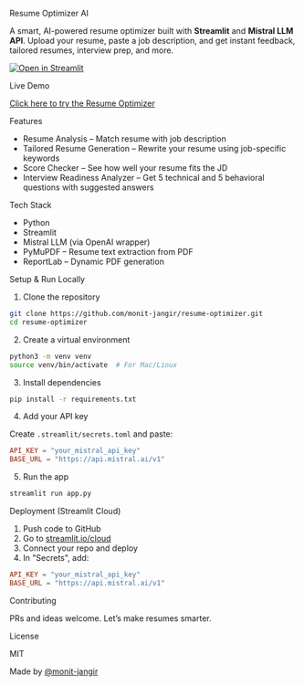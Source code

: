 Resume Optimizer AI

A smart, AI-powered resume optimizer built with **Streamlit** and **Mistral LLM API**. Upload your resume, paste a job description, and get instant feedback, tailored resumes, interview prep, and more.

[![Open in Streamlit](https://static.streamlit.io/badges/streamlit_badge_black_white.svg)](https://monitresume-optimizer.streamlit.app)

Live Demo

[Click here to try the Resume Optimizer](https://monitresume-optimizer.streamlit.app)


Features

- Resume Analysis – Match resume with job description  
- Tailored Resume Generation – Rewrite your resume using job-specific keywords  
- Score Checker – See how well your resume fits the JD  
- Interview Readiness Analyzer – Get 5 technical and 5 behavioral questions with suggested answers


Tech Stack

- Python
- Streamlit
- Mistral LLM (via OpenAI wrapper)
- PyMuPDF – Resume text extraction from PDF
- ReportLab – Dynamic PDF generation



Setup & Run Locally

1. Clone the repository

```bash
git clone https://github.com/monit-jangir/resume-optimizer.git
cd resume-optimizer
````

2. Create a virtual environment

```bash
python3 -m venv venv
source venv/bin/activate  # For Mac/Linux
```

3. Install dependencies

```bash
pip install -r requirements.txt
```

4. Add your API key

Create `.streamlit/secrets.toml` and paste:

```toml
API_KEY = "your_mistral_api_key"
BASE_URL = "https://api.mistral.ai/v1"
```

5. Run the app

```bash
streamlit run app.py
```



Deployment (Streamlit Cloud)

1. Push code to GitHub
2. Go to [streamlit.io/cloud](https://streamlit.io/cloud)
3. Connect your repo and deploy
4. In "Secrets", add:

```toml
API_KEY = "your_mistral_api_key"
BASE_URL = "https://api.mistral.ai/v1"
```

Contributing

PRs and ideas welcome. Let’s make resumes smarter.



License

MIT



Made by [@monit-jangir](https://github.com/monit-jangir)


